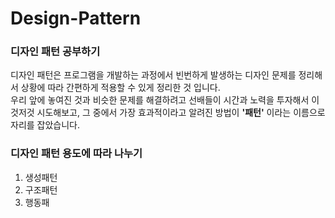 # Design-Pattern
### 디자인 패턴 공부하기
디자인 패턴은 프로그램을 개발하는 과정에서 빈번하게 발생하는 디자인 문제를 정리해서 상황에 따라 간편하게 적용할 수 있게 정리한 것 입니다.<br>
우리 앞에 놓여진 것과 비슷한 문제를 해결하려고 선배들이 시간과 노력을 투자해서 이것저것 시도해보고, 그 중에서 가장 효과적이라고 알려진 방법이 **'패턴'** 이라는 이름으로 자리를 잡았습니다.

### 디자인 패턴 용도에 따라 나누기
1. 생성패턴 
2. 구조패턴
3. 행동패


